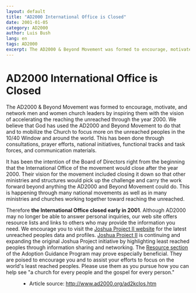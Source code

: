```yaml
---
layout: default
title: "AD2000 International Office is Closed"
date: 2001-01-05
category: AD2000
author: Luis Bush
lang: en
tags: AD2000
excerpt: The AD2000 & Beyond Movement was formed to encourage, motivate, and network men and women church leaders by inspiring them with the vision of accelerating the reaching the unreached through the year 2000. We believe that God has used the AD2000 and Beyond Movement to do that and to mobilize the Church to focus more on the unreached peoples in the 10/40 Window and around the world. This has been done through consultations, prayer efforts, national initiatives, functional tracks and task forces, and communication materials.
---
```

<h1>AD2000 International Office is Closed</h1>

<p>The AD2000 & Beyond Movement was formed to encourage, motivate, and network men and women church leaders by inspiring them with the vision of accelerating the reaching the unreached through the year 2000. We believe that God has used the AD2000 and Beyond Movement to do that and to mobilize the Church to focus more on the unreached peoples in the 10/40 Window and around the world. This has been done through consultations, prayer efforts, national initiatives, functional tracks and task forces, and communication materials.</p>

<p>It has been the intention of the Board of Directors right from the beginning that the International Office of the movement would close after the year 2000. Their vision for the movement included closing it down so that other ministries and structures would pick up the challenge and carry the work forward beyond anything the AD2000 and Beyond Movement could do. This is happening through many national movements as well as in many ministries and churches working together toward reaching the unreached.</p>

<p>Therefore <strong>the International Office closed early in 2001</strong>. Although AD2000 may no longer be able to answer personal inquiries, our web site offers resource lists and links to others who may provide the information you need. We encourage you to visit the <a href="http://www.joshuaproject.net">Joshua Project II website</a> for the latest unreached peoples data and profiles. <a href="http://www.joshuaproject.net">Joshua Project II</a> is continuing and expanding the original Joshua Project initiative by highlighting least reached peoples through information sharing and networking. The <a href="http://www.ad2000.org/adoption/resrc/index.htm">Resource section</a> of the Adoption Guidance Program may prove especially beneficial. They are poised to encourage you and to assist your efforts to focus on the world's least reached peoples. Please use them as you pursue how you can help see "a church for every people and the gospel for every person." </p>

<figure class="resource-links">
  <ul>
    <li>Article source: <a href="http://www.ad2000.org/ad2kclos.htm">http://www.ad2000.org/ad2kclos.htm</a></li>
  </ul>
</figure>
